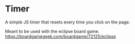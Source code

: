 # Timer
A simple JS timer that resets every time you click on the page.

Meant to be used with the eclipse board game.
https://boardgamegeek.com/boardgame/72125/eclipse
